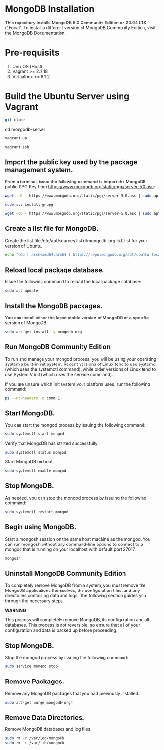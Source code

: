 # MongoDB Installation

This repository installs MongoDB 5.0 Community Edition on 20.04 LTS ("Focal". To install a different version of MongoDB Community Edition, visit the MongoDB Documentation.

# Pre-requisits

1. Unix OS (Host)
2. Vagrant >= 2.2.18
3. Virtualbox >= 6.1.2

# Build the Ubuntu Server using Vagrant

```sh
git clone 
```
cd mongodb-server

```sh
vagrant up 
```

```sh
vagrant ssh
```

## Import the public key used by the package management system.

From a terminal, issue the following command to import the MongoDB public GPG Key from https://www.mongodb.org/static/pgp/server-5.0.asc:

```sh
wget -qO - https://www.mongodb.org/static/pgp/server-5.0.asc | sudo apt-key add -

sudo apt install gnupg

wget -qO - https://www.mongodb.org/static/pgp/server-5.0.asc | sudo apt-key add -
```

## Create a list file for MongoDB.

Create the list file /etc/apt/sources.list.d/mongodb-org-5.0.list for your version of Ubuntu.

```sh
echo "deb [ arch=amd64,arm64 ] https://repo.mongodb.org/apt/ubuntu focal/mongodb-org/5.0 multiverse" | sudo tee /etc/apt/sources.list.d/mongodb-org-5.0.list
```

## Reload local package database.

Issue the following command to reload the local package database:

```sh 
sudo apt update
```

## Install the MongoDB packages.

You can install either the latest stable version of MongoDB or a specific version of MongoDB.

```sh 
sudo apt-get install -y mongodb-org
```

## Run MongoDB Community Edition

To run and manage your mongod process, you will be using your operating system's built-in init system. Recent versions of Linux tend to use systemd (which uses the systemctl command), while older versions of Linux tend to use System V init (which uses the service command).

If you are unsure which init system your platform uses, run the following command:

```sh 
ps --no-headers -o comm 1
```
## Start MongoDB.

You can start the mongod process by issuing the following command:

```sh
sudo systemctl start mongod
```
Verify that MongoDB has started successfully.

```sh
sudo systemctl status mongod
```

Start MongoDB on boot.

```sh
sudo systemctl enable mongod
```

## Stop MongoDB.

As needed, you can stop the mongod process by issuing the following command:

```sh
sudo systemctl restart mongod
```
## Begin using MongoDB.

Start a mongosh session on the same host machine as the mongod. You can run mongosh without any command-line options to connect to a mongod that is running on your localhost with default port 27017.

```sh
mongosh
```

## Uninstall MongoDB Community Edition

To completely remove MongoDB from a system, you must remove the MongoDB applications themselves, the configuration files, and any directories containing data and logs. The following section guides you through the necessary steps.

**WARNING**

This process will completely remove MongoDB, its configuration and all databases. This process is not reversible, so ensure that all of your configuration and data is backed up before proceeding.

## Stop MongoDB.

Stop the mongod process by issuing the following command:

```sh
sudo service mongod stop
```
## Remove Packages.

Remove any MongoDB packages that you had previously installed.

```sh
sudo apt-get purge mongodb-org*
```

## Remove Data Directories.

Remove MongoDB databases and log files.

```sh
sudo rm -r /var/log/mongodb
sudo rm -r /var/lib/mongodb
```

